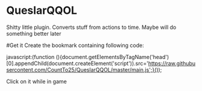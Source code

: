# QueslarQQOL
Shitty little plugin. Converts stuff from actions to time. Maybe will do something better later

#Get it
Create the bookmark containing following code:

javascript:(function (){document.getElementsByTagName('head')[0].appendChild(document.createElement('script')).src='https://raw.githubusercontent.com/CountTo25/QueslarQQOL/master/main.js';}());

Click on it while in game
